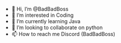 - 👋 Hi, I’m @BadBadBoss
- 👀 I’m interested in Coding 
- 🌱 I’m currently learning Java
- 💞️ I’m looking to collaborate on python
- 📫 How to reach me Discord (BadBadBoss)

<!---
BadBadBoss/BadBadBoss is a ✨ special ✨ repository because its `README.md` (this file) appears on your GitHub profile.
You can click the Preview link to take a look at your changes.
--->
